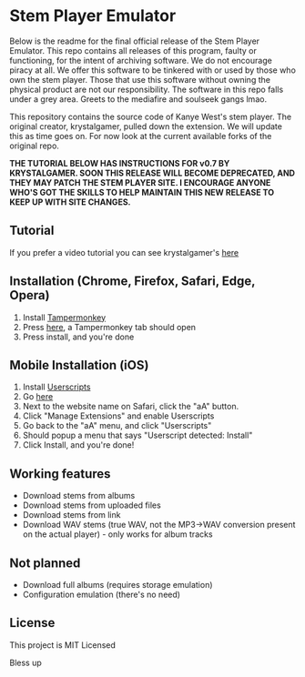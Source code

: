 # Stem Player Emulator

Below is the readme for the final official release of the Stem Player Emulator. This repo contains all releases of this program, faulty or functioning, for the intent of archiving software. We do not encourage piracy at all. We offer this software to be tinkered with or used by those who own the stem player. Those that use this software without owning the physical product are not our responsibility. The software in this repo falls under a grey area. Greets to the mediafire and soulseek gangs lmao.

This repository contains the source code of Kanye West's stem player. The original creator, krystalgamer, pulled down the extension. We will update this as time goes on. For now look at the current available forks of the original repo.

**THE TUTORIAL BELOW HAS INSTRUCTIONS FOR v0.7 BY KRYSTALGAMER. SOON THIS RELEASE WILL BECOME DEPRECATED, AND THEY MAY PATCH THE STEM PLAYER SITE. I ENCOURAGE ANYONE WHO'S GOT THE SKILLS TO HELP MAINTAIN THIS NEW RELEASE TO KEEP UP WITH SITE CHANGES.**

## Tutorial

If you prefer a video tutorial you can see krystalgamer's [here](https://www.youtube.com/watch?v=QqBiKZmr5rw)

## Installation (Chrome, Firefox, Safari, Edge, Opera)

1. Install [Tampermonkey](https://www.tampermonkey.net/)
2. Press [here](https://github.com/603dotnz/stem-player-emulator/raw/master/stem_emulator.user.js), a Tampermonkey tab should open
3. Press install, and you're done

## Mobile Installation (iOS)
1. Install [Userscripts](https://apps.apple.com/us/app/userscripts/id1463298887)
2. Go [here](https://github.com/603dotnz/stem-player-emulator/raw/master/stem_emulator.user.js)
3. Next to the website name on Safari, click the "aA" button.
4. Click "Manage Extensions" and enable Userscripts
5. Go back to the "aA" menu, and click "Userscripts"
6. Should popup a menu that says "Userscript detected: Install"
7. Click Install, and you're done!


## Working features

- Download stems from albums
- Download stems from uploaded files
- Download stems from link
- Download WAV stems (true WAV, not the MP3->WAV conversion present on the actual player) - only works for album tracks

## Not planned

- Download full albums (requires storage emulation)
- Configuration emulation (there's no need)

## License

This project is MIT Licensed

Bless up
